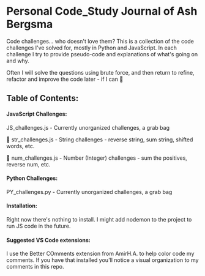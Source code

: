 # Personal Code_Study Journal of Ash Bergsma 

Code challenges... who doesn't love them? This is a collection of the code challenges I've solved for, mostly in Python and JavaScript. In each challenge I try to provide pseudo-code and explanations of what's going on and why. 

Often I will solve the questions using brute force, and then return to refine, refactor and improve the code later - if I can 💪 

## Table of Contents: 

#### JavaScript Challenges: 

JS_challenges.js - Currently unorganized challenges, a grab bag

🧵 str_challenges.js - String challenges - reverse string, sum string, shifted words, etc. 

🔢 num_challenges.js - Number (Integer) challenges - sum the positives, reverse num, etc.


#### Python Challenges: 

PY_challenges.py - Currently unorganized challenges, a grab bag

#### Installation: 

Right now there's nothing to install. I might add nodemon to the project to run JS code in the future. 

#### **Suggested VS Code extensions:**

I use the Better COmments extension from AmirH.A. to help color code my comments. If you have that installed you'll notice a visual organization to my comments in this repo. 